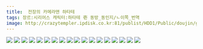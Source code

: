 ```yaml
---
title:  전장의 카메라맨 하타테
tags: 장르:시리어스 캐릭터:하타테 壱 동방_동인지/ㄴ이쪽_번역
image: http://crazytempler.ipdisk.co.kr:81/publist/HDD1/Public/doujin/ghap/5639/001.jpg
---
```

<img src="http://crazytempler.ipdisk.co.kr:81/publist/HDD1/Public/doujin/ghap/5639/001.jpg">
<img src="http://crazytempler.ipdisk.co.kr:81/publist/HDD1/Public/doujin/ghap/5639/002.jpg">
<img src="http://crazytempler.ipdisk.co.kr:81/publist/HDD1/Public/doujin/ghap/5639/003.jpg">
<img src="http://crazytempler.ipdisk.co.kr:81/publist/HDD1/Public/doujin/ghap/5639/004.jpg">
<img src="http://crazytempler.ipdisk.co.kr:81/publist/HDD1/Public/doujin/ghap/5639/005.jpg">
<img src="http://crazytempler.ipdisk.co.kr:81/publist/HDD1/Public/doujin/ghap/5639/006.jpg">
<img src="http://crazytempler.ipdisk.co.kr:81/publist/HDD1/Public/doujin/ghap/5639/007.jpg">
<img src="http://crazytempler.ipdisk.co.kr:81/publist/HDD1/Public/doujin/ghap/5639/008.jpg">
<img src="http://crazytempler.ipdisk.co.kr:81/publist/HDD1/Public/doujin/ghap/5639/009.jpg">
<img src="http://crazytempler.ipdisk.co.kr:81/publist/HDD1/Public/doujin/ghap/5639/010.jpg">
<img src="http://crazytempler.ipdisk.co.kr:81/publist/HDD1/Public/doujin/ghap/5639/011.jpg">
<img src="http://crazytempler.ipdisk.co.kr:81/publist/HDD1/Public/doujin/ghap/5639/012.jpg">
<img src="http://crazytempler.ipdisk.co.kr:81/publist/HDD1/Public/doujin/ghap/5639/013.jpg">
<img src="http://crazytempler.ipdisk.co.kr:81/publist/HDD1/Public/doujin/ghap/5639/014.jpg">
<img src="http://crazytempler.ipdisk.co.kr:81/publist/HDD1/Public/doujin/ghap/5639/015.jpg">
<img src="http://crazytempler.ipdisk.co.kr:81/publist/HDD1/Public/doujin/ghap/5639/016.jpg">
<img src="http://crazytempler.ipdisk.co.kr:81/publist/HDD1/Public/doujin/ghap/5639/017.jpg">
<img src="http://crazytempler.ipdisk.co.kr:81/publist/HDD1/Public/doujin/ghap/5639/018.jpg">
